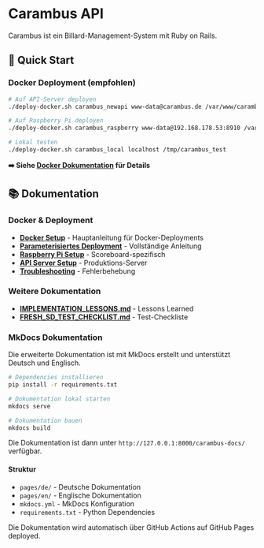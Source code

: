 # Carambus API

Carambus ist ein Billard-Management-System mit Ruby on Rails.

## 🚀 Quick Start

### Docker Deployment (empfohlen)

```bash
# Auf API-Server deployen
./deploy-docker.sh carambus_newapi www-data@carambus.de /var/www/carambus_newapi

# Auf Raspberry Pi deployen  
./deploy-docker.sh carambus_raspberry www-data@192.168.178.53:8910 /var/www/carambus

# Lokal testen
./deploy-docker.sh carambus_local localhost /tmp/carambus_test
```

**➡️ Siehe [Docker Dokumentation](docs/docker/README.md) für Details**

## 📚 Dokumentation

### Docker & Deployment
- **[Docker Setup](docs/docker/README.md)** - Hauptanleitung für Docker-Deployments
- **[Parameterisiertes Deployment](docs/docker/PARAMETERIZED_DEPLOYMENT.md)** - Vollständige Anleitung
- **[Raspberry Pi Setup](docs/docker/RASPBERRY_PI_SETUP.md)** - Scoreboard-spezifisch
- **[API Server Setup](docs/docker/API_SERVER_SETUP.md)** - Produktions-Server
- **[Troubleshooting](docs/docker/TROUBLESHOOTING.md)** - Fehlerbehebung

### Weitere Dokumentation
- **[IMPLEMENTATION_LESSONS.md](IMPLEMENTATION_LESSONS.md)** - Lessons Learned
- **[FRESH_SD_TEST_CHECKLIST.md](FRESH_SD_TEST_CHECKLIST.md)** - Test-Checkliste

### MkDocs Dokumentation

Die erweiterte Dokumentation ist mit MkDocs erstellt und unterstützt Deutsch und Englisch.

```bash
# Dependencies installieren
pip install -r requirements.txt

# Dokumentation lokal starten
mkdocs serve

# Dokumentation bauen
mkdocs build
```

Die Dokumentation ist dann unter `http://127.0.0.1:8000/carambus-docs/` verfügbar.

#### Struktur
- `pages/de/` - Deutsche Dokumentation
- `pages/en/` - Englische Dokumentation
- `mkdocs.yml` - MkDocs Konfiguration
- `requirements.txt` - Python Dependencies

Die Dokumentation wird automatisch über GitHub Actions auf GitHub Pages deployed. 